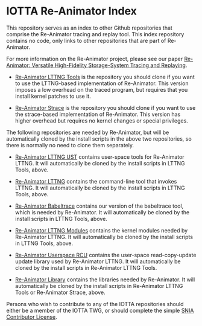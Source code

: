 # IOTTA Re-Animator Index

This repository serves as an index to other Github repositories that
comprise the Re-Animator tracing and replay tool.  This index
repository contains no code, only links to other repositories that are
part of Re-Animator.

For more information on the Re-Animator project, please see our paper
[Re-Animator: Versatile High-Fidelity Storage-System Tracing and Replaying](https://doi.org/10.1145/3383669.3398276).

* [Re-Animator LTTNG Tools](http://github.com/SNIA/reanimator-lttng-tools) is
  the repository you should clone if you want to use the LTTNG-based
  implementation of Re-Animator.  This version imposes a low overhead
  on the traced program, but requires that you install kernel patches
  to use it.

* [Re-Animator Strace](http://github.com/SNIA/reanimator-strace) is the
  repository you should clone if you want to use the strace-based
  implementation of Re-Animator.  This version has higher overhead but
  requires no kernel changes or special privileges.

The following repositories are needed by Re-Animator, but will be
automatically cloned by the install scripts in the above two
repositories, so there is normally no need to clone them separately.

* [Re-Animator LTTNG UST](http://github.com/SNIA/reanimator-lttng-ust)
  contains user-space tools for Re-Animator LTTNG.  It will
  automatically be cloned by the install scripts in LTTNG Tools,
  above.

* [Re-Animator LTTNG](http://github.com/SNIA/reanimator-lttng)
  contains the command-line tool that invokes LTTNG.  It will
  automatically be cloned by the install scripts in LTTNG Tools,
  above.

* [Re-Animator Babeltrace](http://github.com/SNIA/reanimator-babeltrace)
  contains our version of the babeltrace tool, which is needed by
  Re-Animator.  It will automatically be cloned by the install scripts
  in LTTNG Tools, above.

* [Re-Animator LTTNG Modules](http://github.com/SNIA/reanimator-lttng-modules)
  contains the kernel modules needed by Re-Animator LTTNG.  It will
  automatically be cloned by the install scripts in LTTNG Tools,
  above.
* [Re-Animator Userspace RCU](http://github.com/SNIA/reanimator-userspace-rcu )
  contains the user-space read-copy-update update library used by
  Re-Animator LTTNG.  It will automatically be cloned by the install
  scripts in Re-Animator LTTNG Tools.

* [Re-Animator Library](http://github.com/SNIA/reanimator-library)
  contains the libraries needed by Re-Animator.  It will automatically
  be cloned by the install scripts in Re-Animator LTTNG Tools or
  Re-Animator Strace, above.

Persons who wish to contribute to any of the IOTTA repositories should
either be a member of the IOTTA TWG, or should complete the simple
[SNIA Contributor License](https://www.snia.org/CLA).
